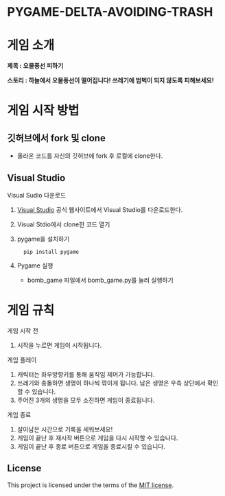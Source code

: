# PYGAME-DELTA-AVOIDING-TRASH

# 게임 소개

**제목 : 오물풍선 피하기**

**스토리 : 하늘에서 오물풍선이 떨어집니다! 쓰레기에 범벅이 되지 않도록 피해보세요!**

# 게임 시작 방법
## 깃허브에서 fork 및 clone
+ 올라온 코드를 자신의 깃허브에 fork 후 로컬에 clone한다.

## Visual Studio

Visual Sudio 다운로드
  
  
1. [Visual Studio](https://visualstudio.microsoft.com/ko/) 공식 웹사이트에서 Visual Studio를 다운로드한다.


2. Visual Stdio에서 clone한 코드 열기

3. pygame을 설치하기

         pip install pygame

4. Pygame 실행
    + bomb_game 파일에서 bomb_game.py를 눌러 실행하기

# 게임 규칙

게임 시작 전

1. 시작을 누르면 게임이 시작됩니다.

게임 플레이

1. 캐릭터는 좌우방향키를 통해 움직임 제어가 가능합니다.
2. 쓰레기와 충돌하면 생명이 하나씩 깎이게 됩니다.
남은 생명은 우측 상단에서 확인할 수 있습니다.
3. 주어진 3개의 생명을 모두 소진하면 게임이 종료됩니다. 

게임 종료

1. 살아남은 시간으로 기록을 세워보세요!
2. 게임이 끝난 후 재시작 버튼으로 게임을 다시 시작할 수 있습니다.
3. 게임이 끝난 후 종료 버튼으로 게임을 종료시킬 수 있습니다.


## License

This project is licensed under the terms of the [MIT license](./LICENSE).
